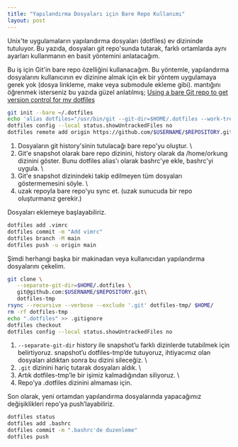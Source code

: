 ```yaml
---
title: "Yapılandırma Dosyaları için Bare Repo Kullanımı"
layout: post
---
```


Unix'te uygulamaların yapılandırma dosyaları (dotfiles) ev dizininde tutuluyor.
Bu yazıda, dosyaları git repo'sunda tutarak, farklı ortamlarda aynı ayarları
kullanmanın en basit yöntemini anlatacağım.

Bu iş için Git'in bare repo özelliğini kullanacağım. Bu yöntemle, yapılandırma
dosyalarını kullanıcının ev dizinine almak için ek bir yöntem uygulamaya gerek
yok (dosya linkleme, make veya submodule ekleme gibi).
mantığını öğrenmek isterseniz bu yazıda güzel anlatılmış; [Using a bare Git repo to get version control for my dotfiles](https://stegosaurusdormant.com/bare-git-repo/)


```bash
git init --bare ~/.dotfiles
echo 'alias dotfiles="/usr/bin/git --git-dir=$HOME/.dotfiles --work-tree=$HOME"' >> $HOME/.bashrc && source ~/.bashrc
dotfiles config --local status.showUntrackedFiles no
dotfiles remote add origin https://github.com/$USERNAME/$REPOSITORY.git
```

1) Dosyaların git history'sinin tutulacağı bare repo'yu oluştur. \
2) Git'e snapshot olarak bare repo dizinini, history olarak da /home/orkung dizinini göster. Bunu dotfiles alias'ı olarak bashrc'ye ekle, bashrc'yi uygula. \
3) Git'e snapshot dizinindeki takip edilmeyen tüm dosyaları göstermemesini söyle. \
4) uzak repoyla bare repo'yu sync et. (uzak sunucuda bir repo oluşturmanız gerekir.) 


Dosyaları eklemeye başlayabiliriz.

```bash
dotfiles add .vimrc
dotfiles commit -m "Add vimrc"
dotfiles branch -M main
dotfiles push -u origin main
```

Şimdi herhangi başka bir makinadan veya kullanıcıdan yapılandırma dosyalarını
çekelim.

```bash
git clone \
   --separate-git-dir=$HOME/.dotfiles \
   git@github.com:$USERNAME/$REPOSITORY.git\
   dotfiles-tmp
rsync --recursive --verbose --exclude '.git' dotfiles-tmp/ $HOME/
rm -rf dotfiles-tmp
echo ".dotfiles" >> .gitignore
dotfiles checkout
dotfiles config --local status.showUntrackedFiles no
```

1) `--separate-git-dir` history ile snapshot’u farklı dizinlerde tutabilmek için
belirtiyoruz. snapshot’u dotfiles-tmp’de tutuyoruz, ihtiyacımız olan dosyaları
aldıktan sonra bu dizini sileceğiz. \
2) `.git` dizinini hariç tutarak dosyaları aldık. \
3) Artık dotfiles-tmp’le bir işimiz kalmadığından siliyoruz. \
4) Repo’ya .dotfiles dizinini almaması için.

Son olarak, yeni ortamdan yapılandırma dosyalarında yapacağımız değişiklikleri repo'ya push’layabiliriz.

```bash
dotfiles status
dotfiles add .bashrc
dotfiles commit -m ".bashrc'de duzenleme"
dotfiles push
```
